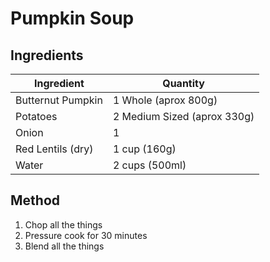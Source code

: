 # Pumpkin Soup

## Ingredients

| Ingredient        | Quantity                    |
| ----------------- | --------------------------- | 
| Butternut Pumpkin | 1 Whole (aprox 800g)        |
| Potatoes          | 2 Medium Sized (aprox 330g) |
| Onion             | 1                           |
| Red Lentils (dry) | 1 cup (160g)                |
| Water             | 2 cups (500ml)              |

## Method

1. Chop all the things
2. Pressure cook for 30 minutes
3. Blend all the things
